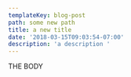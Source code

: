 ```yaml
---
templateKey: blog-post
path: some new path
title: a new title
date: '2018-03-15T09:03:54-07:00'
description: 'a description '
---
```

THE BODY
